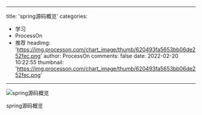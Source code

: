 
---
title: 'spring源码概览'
categories: 
 - 学习
 - ProcessOn
 - 推荐
headimg: 'https://img.processon.com/chart_image/thumb/620493fa5653bb06de252fec.png'
author: ProcessOn
comments: false
date: 2022-02-20 10:22:55
thumbnail: 'https://img.processon.com/chart_image/thumb/620493fa5653bb06de252fec.png'
---

<div>   
<img class="thumb" alt="spring源码概览" src="https://img.processon.com/chart_image/thumb/620493fa5653bb06de252fec.png" referrerpolicy="no-referrer">
<p>spring源码概览</p>  
</div>
            